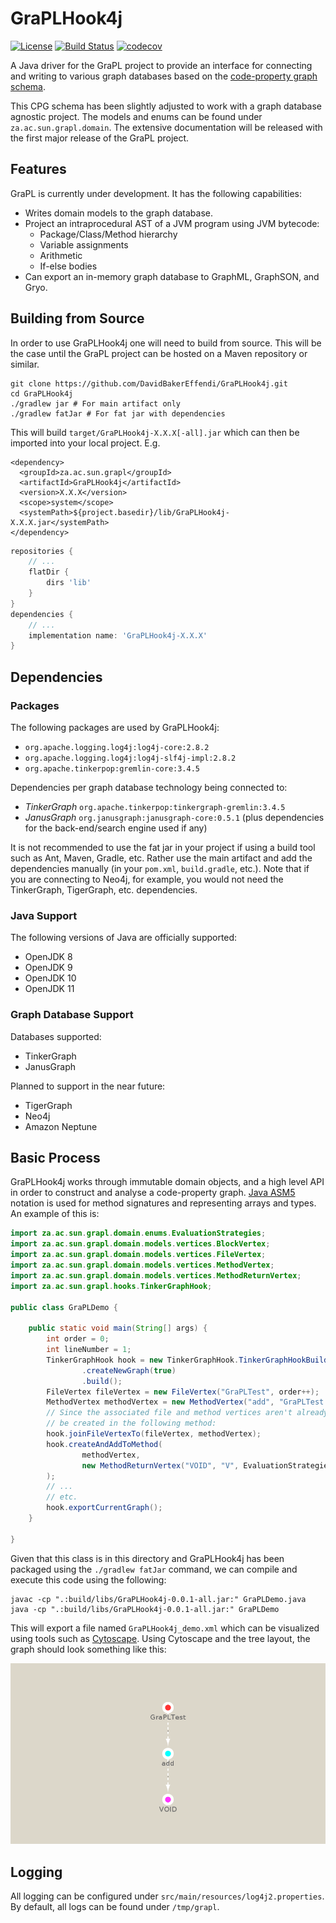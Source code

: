 # GraPLHook4j
[![License](https://img.shields.io/badge/License-Apache%202.0-blue.svg)](https://opensource.org/licenses/Apache-2.0)
[![Build Status](https://travis-ci.org/DavidBakerEffendi/GraPLHook4j.svg?branch=develop)](https://travis-ci.org/DavidBakerEffendi/GraPLHook4j)
[![codecov](https://codecov.io/gh/DavidBakerEffendi/GraPLHook4j/branch/develop/graph/badge.svg)](https://codecov.io/gh/DavidBakerEffendi/GraPLHook4j)

A Java driver for the GraPL project to provide an interface for connecting and writing to various graph databases based
on the [code-property graph schema](https://github.com/ShiftLeftSecurity/codepropertygraph/blob/master/codepropertygraph/src/main/resources/schemas/base.json).

This CPG schema has been slightly adjusted to work with a graph database agnostic project. The models and enums can be
found under `za.ac.sun.grapl.domain`. The extensive documentation will be released with the first major release of the
GraPL project.

## Features

GraPL is currently under development. It has the following capabilities:
* Writes domain models to the graph database.
* Project an intraprocedural AST of a JVM program using JVM bytecode:
  - Package/Class/Method hierarchy
  - Variable assignments
  - Arithmetic
  - If-else bodies
* Can export an in-memory graph database to GraphML, GraphSON, and Gryo.

## Building from Source

In order to use GraPLHook4j one will need to build from source. This will be the case until the GraPL project can be 
hosted on a Maven repository or similar.

```shell script
git clone https://github.com/DavidBakerEffendi/GraPLHook4j.git
cd GraPLHook4j
./gradlew jar # For main artifact only
./gradlew fatJar # For fat jar with dependencies
```
This will build `target/GraPLHook4j-X.X.X[-all].jar` which can then be imported into your local
project. E.g.
```mxml
<dependency>
  <groupId>za.ac.sun.grapl</groupId>
  <artifactId>GraPLHook4j</artifactId>
  <version>X.X.X</version>
  <scope>system</scope>
  <systemPath>${project.basedir}/lib/GraPLHook4j-X.X.X.jar</systemPath>
</dependency>
``` 
```groovy
repositories {
    // ...
    flatDir {
        dirs 'lib'
    }
}
dependencies {
    // ...
    implementation name: 'GraPLHook4j-X.X.X'
}
```

## Dependencies

### Packages

The following packages are used by GraPLHook4j:

* `org.apache.logging.log4j:log4j-core:2.8.2`
* `org.apache.logging.log4j:log4j-slf4j-impl:2.8.2`
* `org.apache.tinkerpop:gremlin-core:3.4.5`

Dependencies per graph database technology being connected to:

* _TinkerGraph_ `org.apache.tinkerpop:tinkergraph-gremlin:3.4.5`
* _JanusGraph_ `org.janusgraph:janusgraph-core:0.5.1` (plus dependencies for the back-end/search engine used if any)

It is not recommended to use the fat jar in your project if using a build tool such as Ant, Maven, Gradle, etc. Rather
use the main artifact and add the dependencies manually (in your `pom.xml`, `build.gradle`, etc.). Note that if you are
connecting to Neo4j, for example, you would not need the TinkerGraph, TigerGraph, etc. dependencies. 

### Java Support

The following versions of Java are officially supported:
* OpenJDK 8
* OpenJDK 9
* OpenJDK 10
* OpenJDK 11

### Graph Database Support

Databases supported:
* TinkerGraph
* JanusGraph

Planned to support in the near future:
* TigerGraph
* Neo4j
* Amazon Neptune

## Basic Process

GraPLHook4j works through immutable domain objects, and a high level API in order to construct and analyse a
code-property graph. [Java ASM5](https://asm.ow2.io/) notation is used for method signatures and representing arrays and
types. An example of this is:
```java
import za.ac.sun.grapl.domain.enums.EvaluationStrategies;
import za.ac.sun.grapl.domain.models.vertices.BlockVertex;
import za.ac.sun.grapl.domain.models.vertices.FileVertex;
import za.ac.sun.grapl.domain.models.vertices.MethodVertex;
import za.ac.sun.grapl.domain.models.vertices.MethodReturnVertex;
import za.ac.sun.grapl.hooks.TinkerGraphHook;

public class GraPLDemo {

    public static void main(String[] args) {
        int order = 0;
        int lineNumber = 1;
        TinkerGraphHook hook = new TinkerGraphHook.TinkerGraphHookBuilder("./GraPLHook4j_demo.xml")
                .createNewGraph(true)
                .build();
        FileVertex fileVertex = new FileVertex("GraPLTest", order++);
        MethodVertex methodVertex = new MethodVertex("add", "GraPLTest.add", "II", lineNumber, order++);
        // Since the associated file and method vertices aren't already in the database, they will automatically
        // be created in the following method:
        hook.joinFileVertexTo(fileVertex, methodVertex);
        hook.createAndAddToMethod(
                methodVertex,
                new MethodReturnVertex("VOID", "V", EvaluationStrategies.BY_VALUE, lineNumber, order++)
        );
        // ...
        // etc.
        hook.exportCurrentGraph();
    }

}
```
Given that this class is in this directory and GraPLHook4j has been packaged using the `./gradlew fatJar` command, we
can compile and execute this code using the following:
```shell script
javac -cp ".:build/libs/GraPLHook4j-0.0.1-all.jar:" GraPLDemo.java
java -cp ".:build/libs/GraPLHook4j-0.0.1-all.jar:" GraPLDemo 
```
This will export a file named `GraPLHook4j_demo.xml` which can be visualized using tools such as
[Cytoscape](https://cytoscape.org/). Using Cytoscape and the tree layout, the graph should look something like this:

![GraPLDemo.java Graph](https://github.com/DavidBakerEffendi/GraPLHook4j/blob/media/graphs/GraPLDemo.png?raw=true)

## Logging

All logging can be configured under `src/main/resources/log4j2.properties`. By default, all logs can be found under 
`/tmp/grapl`.